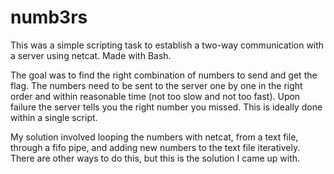 # numb3rs

This was a simple scripting task to establish a two-way communication with a server using netcat. Made with Bash.

The goal was to find the right combination of numbers to send and get the flag. The numbers need to be sent to the server one by one in the right order and within reasonable time (not too slow and not too fast). Upon failure the server tells you the right number you missed. This is ideally done within a single script.

My solution involved looping the numbers with netcat, from a text file, through a fifo pipe, and adding new numbers to the text file iteratively.
There are other ways to do this, but this is the solution I came up with.
